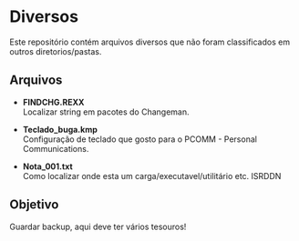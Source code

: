 # Diversos

Este repositório contém arquivos diversos que não foram classificados em outros diretorios/pastas.

## Arquivos

- **FINDCHG.REXX**  
  Localizar string em pacotes do Changeman.

- **Teclado_buga.kmp**  
  Configuração de teclado que gosto para o PCOMM - Personal Communications.

- **Nota_001.txt**  
  Como localizar onde esta um carga/executavel/utilitário etc. ISRDDN

## Objetivo

Guardar backup, aqui deve ter vários tesouros!
